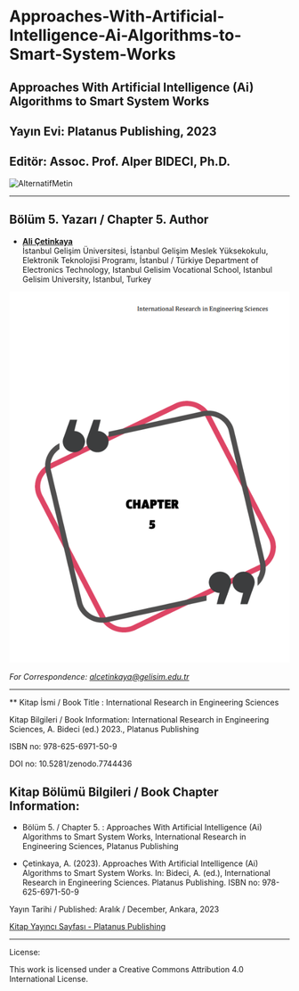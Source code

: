 # Approaches-With-Artificial-Intelligence-Ai-Algorithms-to-Smart-System-Works

## Approaches With Artificial Intelligence (Ai) Algorithms to Smart System Works

## Yayın Evi: Platanus Publishing, 2023

## Editör: Assoc. Prof. Alper BIDECI, Ph.D.

![AlternatifMetin](https://github.com/acetinkaya/Approaches-With-Artificial-Intelligence-Ai-Algorithms-to-Smart-System-Works/blob/main/Platanus_yay%C4%B1n.png)

----

## Bölüm 5. Yazarı / Chapter 5. Author

- [**Ali Çetinkaya**](https://scholar.google.com.tr/citations?user=XSEW-NcAAAAJ)    
  İstanbul Gelişim Üniversitesi, İstanbul Gelişim Meslek Yüksekokulu, Elektronik Teknolojisi Programı, İstanbul / Türkiye
  Department of Electronics Technology, Istanbul Gelisim Vocational School, Istanbul Gelisim University, Istanbul, Turkey

![AlternatifMetin](https://github.com/acetinkaya/Approaches-With-Artificial-Intelligence-Ai-Algorithms-to-Smart-System-Works/blob/main/Platanus_bolum5.png)

*For Correspondence: alcetinkaya@gelisim.edu.tr*

---

** Kitap İsmi / Book Title : International Research in Engineering Sciences

Kitap Bilgileri / Book Information: International Research in Engineering Sciences, A. Bideci (ed.) 2023., Platanus Publishing

ISBN no: 978-625-6971-50-9

DOI no: 10.5281/zenodo.7744436

## Kitap Bölümü Bilgileri / Book Chapter Information:  

* Bölüm 5. / Chapter 5. : Approaches With Artificial Intelligence (Ai) Algorithms to Smart System Works, International Research in Engineering Sciences, Platanus Publishing

* Çetinkaya, A. (2023). Approaches With Artificial Intelligence (Ai) Algorithms to Smart System Works. In: Bideci, A. (ed.), International Research in Engineering Sciences. Platanus Publishing. ISBN no: 978-625-6971-50-9

Yayın Tarihi / Published: Aralık / December, Ankara, 2023

[Kitap Yayıncı Sayfası - Platanus Publishing](https://www.platanuskitap.com/)

---

License:

This work is licensed under a Creative Commons Attribution 4.0 International License.

